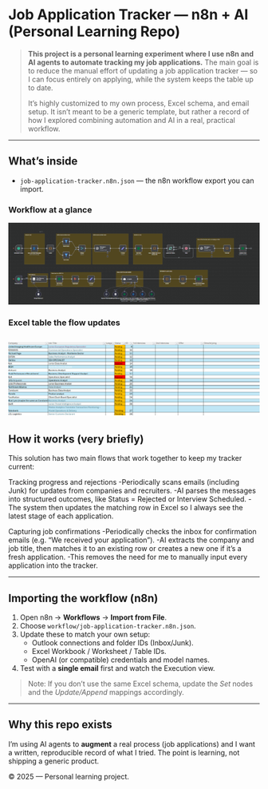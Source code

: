 # Job Application Tracker — n8n + AI (Personal Learning Repo)

> **This project is a personal learning experiment where I use n8n and AI agents to automate tracking my job applications.** The main goal is to reduce the manual effort of updating a job application tracker — so I can focus entirely on applying, while the system keeps the table up to date.   
>
> It’s highly customized to my own process, Excel schema, and email setup. It isn’t meant to be a generic template, but rather a record of how I explored combining automation and AI in a real, practical workflow.
---

## What’s inside

- `job-application-tracker.n8n.json` — the n8n workflow export you can import.


### Workflow at a glance
![Example Image](Job_application_tracker_workflow.png)
### Excel table the flow updates
![Example Image](Excel_applications.png)
---

## How it works (very briefly)

This solution has two main flows that work together to keep my tracker current:

Tracking progress and rejections
-Periodically scans emails (including Junk) for updates from companies and recruiters.
-AI parses the messages into structured outcomes, like Status = Rejected or Interview Scheduled.
-The system then updates the matching row in Excel so I always see the latest stage of each application.

Capturing job confirmations
-Periodically checks the inbox for confirmation emails (e.g. “We received your application”).
-AI extracts the company and job title, then matches it to an existing row or creates a new one if it’s a fresh application.
-This removes the need for me to manually input every application into the tracker.

---

## Importing the workflow (n8n)

1. Open n8n → **Workflows** → **Import from File**.
2. Choose `workflow/job-application-tracker.n8n.json`.
3. Update these to match your own setup:
   - Outlook connections and folder IDs (Inbox/Junk).
   - Excel Workbook / Worksheet / Table IDs.
   - OpenAI (or compatible) credentials and model names.
4. Test with a **single email** first and watch the Execution view.

> Note: If you don’t use the same Excel schema, update the *Set* nodes and the *Update/Append* mappings accordingly.

---

## Why this repo exists

I’m using AI agents to **augment** a real process (job applications) and I want a written, reproducible record of what I tried. The point is learning, not shipping a generic product.

© 2025 — Personal learning project.
